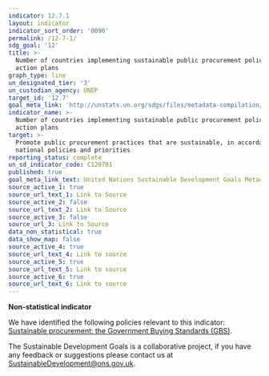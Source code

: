 ```yaml
---
indicator: 12.7.1
layout: indicator
indicator_sort_order: '0090'
permalink: /12-7-1/
sdg_goal: '12'
title: >-
  Number of countries implementing sustainable public procurement policies and
  action plans
graph_type: line
un_designated_tier: '3'
un_custodian_agency: UNEP
target_id: '12.7'
goal_meta_link: 'http://unstats.un.org/sdgs/files/metadata-compilation/Metadata-Goal-12.pdf'
indicator_name: >-
  Number of countries implementing sustainable public procurement policies and
  action plans
target: >-
  Promote public procurement practices that are sustainable, in accordance with
  national policies and priorities
reporting_status: complete
un_sd_indicator_code: C120701
published: true
goal_meta_link_text: United Nations Sustainable Development Goals Metadata (pdf 782kB)
source_active_1: true
source_url_text_1: Link to Source
source_active_2: false
source_url_text_2: Link to Source
source_active_3: false
source_url_3: Link to Source
data_non_statistical: true
data_show_map: false
source_active_4: true
source_url_text_4: Link to source
source_active_5: true
source_url_text_5: Link to source
source_active_6: true
source_url_text_6: Link to source
---
```

**Non-statistical indicator**

We have identified the following policies relevant to this indicator: [Sustainable procurement: the Government Buying Standards (GBS)](https://www.gov.uk/government/collections/sustainable-procurement-the-government-buying-standards-gbs).

The Sustainable Development Goals is a collaborative project, if you have any feedback or suggestions please contact us at <SustainableDevelopment@ons.gov.uk>.
